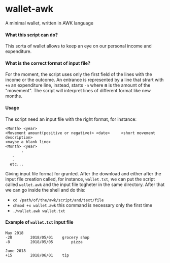 # wallet-awk
A minimal wallet, written in AWK language



#### What this script can do?

This sorta of wallet allows to keep an eye on our personal income and expenditure.


#### What is the correct format of input file?

For the moment, the script uses only the first field of the lines with the income or the outcome. An entrance is represented by a line that strart with `+n` an expenditure line, instead, starts `-n` where **n** is the amount of the "movement".  The script will interpret lines of different format like new months.


#### Usage

The script need an input file with the right format, for instance:

    <Month> <year>
    <Movement amount(positive or negative)>	<date>     <short movement description>
    <maybe a blank line>
    <Month> <year>
    	   .
	   .
	   .
	  etc...


Giving input file format for granted. After the download and either after the input file creation called, for instance, `wallet.txt`, we can put the script called `wallet.awk` and the input file togheter in the same directory. After that we can go inside the shell and do this:
* `cd /path/of/the/awk/script/and/text/file`
* `chmod +x wallet.awk` this command is necessary only the first time
* `./wallet.awk wallet.txt`


#### Example of `wallet.txt` input file

    May 2018
    -20        2018/05/01	 grocery shop
    -8         2018/05/05        pizza

    June 2018
    +15	       2018/06/01	 tip